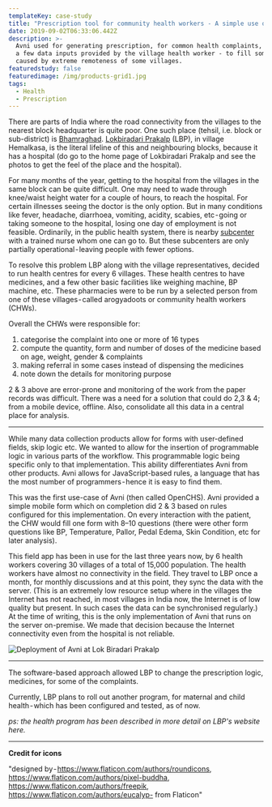 ```yaml
---
templateKey: case-study
title: "Prescription tool for community health workers - A simple use of\_Avni"
date: 2019-09-02T06:33:06.442Z
description: >-
  Avni used for generating prescription, for common health complaints, based on
  a few data inputs provided by the village health worker - to fill some gaps
  caused by extreme remoteness of some villages.
featuredstudy: false
featuredimage: /img/products-grid1.jpg
tags:
  - Health
  - Prescription
---
```

There are parts of India where the road connectivity from the villages to the nearest block headquarter is quite poor. One such place (tehsil, i.e. block or sub-district) is <a href="https://www.mapsofindia.com/villages/maharashtra/gadchiroli/bhamragad/" target="_blank">Bhamraghad</a>. <a href="http://www.lokbiradariprakalp.org/" target="_blank">Lokbiradari Prakalp</a> (LBP), in village Hemalkasa, is the literal lifeline of this and neighbouring blocks, because it has a hospital (do go to the home page of Lokbiradari Prakalp and see the photos to get the feel of the place and the hospital).

For many months of the year, getting to the hospital from the villages in the same block can be quite difficult. One may need to wade through knee/waist height water for a couple of hours, to reach the hospital. For certain illnesses seeing the doctor is the only option. But in many conditions like fever, headache, diarrhoea, vomiting, acidity, scabies, etc - going or taking someone to the hospital, losing one day of employment is not feasible. Ordinarily, in the public health system, there is nearby <a href="http://nrhmmeghalaya.nic.in/sub-centres-scs" target="_blank">subcenter</a> with a trained nurse whom one can go to. But these subcenters are only partially operational - leaving people with fewer options.

To resolve this problem LBP along with the village representatives, decided to run health centres for every 6 villages. These health centres to have medicines, and a few other basic facilities like weighing machine, BP machine, etc. These pharmacies were to be run by a selected person from one of these villages - called arogyadoots or community health workers (CHWs).

Overall the CHWs were responsible for:

1. categorise the complaint into one or more of 16 types
2. compute the quantity, form and number of doses of the medicine based on age, weight, gender & complaints
3. making referral in some cases instead of dispensing the medicines
4. note down the details for monitoring purpose

2 & 3 above are error-prone and monitoring of the work from the paper records was difficult. There was a need for a solution that could do 2,3 & 4; from a mobile device, offline. Also, consolidate all this data in a central place for analysis.

- - -

While many data collection products allow for forms with user-defined fields, skip logic etc. We wanted to allow for the insertion of programmable logic in various parts of the workflow. This programmable logic being specific only to that implementation. This ability differentiates Avni from other products. Avni allows for JavaScript-based rules, a language that has the most number of programmers - hence it is easy to find them.

This was the first use-case of Avni (then called OpenCHS). Avni provided a simple mobile form which on completion did 2 & 3 based on rules configured for this implementation. On every interaction with the patient, the CHW would fill one form with 8–10 questions (there were other form questions like BP, Temperature, Pallor, Pedal Edema, Skin Condition, etc for later analysis).

This field app has been in use for the last three years now, by 6 health workers covering 30 villages of a total of 15,000 population. The health workers have almost no connectivity in the field. They travel to LBP once a month, for monthly discussions and at this point, they sync the data with the server. (This is an extremely low resource setup where in the villages the Internet has not reached, in most villages in India now, the Internet is of low quality but present. In such cases the data can be synchronised regularly.) At the time of writing, this is the only implementation of Avni that runs on the server on-premise. We made that decision because the Internet connectivity even from the hospital is not reliable.

![](/img/lbp-case-study-1-.png "Deployment of Avni at Lok Biradari Prakalp")

- - -

The software-based approach allowed LBP to change the prescription logic, medicines, for some of the complaints.

Currently, LBP plans to roll out another program, for maternal and child health - which has been configured and tested, as of now.

_ps: the health program has been described in more detail on LBP's website here._

- - -

**Credit for icons**

"designed by - https://www.flaticon.com/authors/roundicons, https://www.flaticon.com/authors/pixel-buddha, https://www.flaticon.com/authors/freepik, https://www.flaticon.com/authors/eucalyp- from Flaticon"
